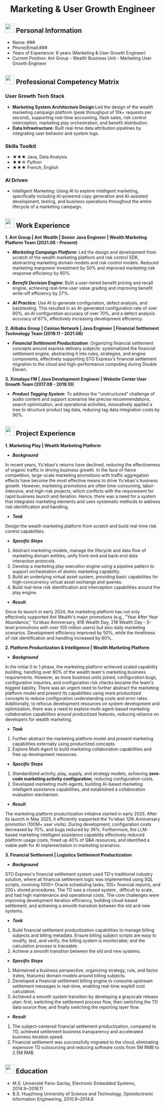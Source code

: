 <center>
    <h1>Marketing & User Growth Engineer</h1>
</center>

## <img src="assets/info-circle-solid.svg" width="30px"> Personal Information 

- Name: ###
- Phone/Email:###
- Years of Experience: 8 years (Marketing & User Growth Engineer)
- Current Position: Ant Group - Wealth Business Unit - Marketing User Growth Engineer
  
## <img src="assets/tools-solid.svg" width="30px"> Professional Competency Matrix
### User Growth Tech Stack
- **Marketing System Architecture Design**:Led the design of the wealth marketing campaign platform (peak throughput of 10k+ requests per second), supporting real-time accounting, flash sales, risk control interception, marketing play orchestration, and benefit distribution.
- **Data Infrastructure**: Built real-time data attribution pipelines by integrating user behavior and system logs.

### Skills Toolkit
- ★★★ Java, Data Analysis
- ★★☆ Python
- ★★★ French, English

### AI Driven

- Intelligent Marketing: Using AI to explore intelligent marketing, specifically including AI-powered copy generation and AI-assisted development, testing, and business operations throughout the entire lifecycle of a marketing campaign.

## <img src="assets/briefcase-solid.svg" width="30px"> Work Experience

**1. Ant Group | Ant Wealth | Senior Java Engineer | Wealth Marketing Platform Team (2021.06 - Present)**
  
- ***Marketing Campaign Platform***: Led the design and development from scratch of the wealth marketing platform and risk control SDK, abstracting marketing domain models and risk control models. Reduced marketing manpower investment by 50% and improved marketing risk response efficiency by 60%.

- ***Benefit Decision Engine***: Built a user-tiered benefit pricing and recall engine, achieving real-time user value grading and improving benefit write-off efficiency by 27%.

- ***AI Practice***: Use AI to generate configuration, defect analysis, and backtesting. This resulted in an AI-generated configuration rate of over 60%, an AI configuration accuracy of over 70%, and a defect analysis accuracy of 67%, effectively increasing development efficiency.

**2. Alibaba Group | Cainiao Network | Java Engineer | Financial Settlement Technology Team (2019.11 - 2021.06)**

- ***Financial Settlement Productization***: Organizing financial settlement concepts around express delivery subjects: systematized the financial settlement engine, abstracting it into rules, strategies, and engine components, effectively supporting STO Express's financial settlement migration to the cloud and high-performance computing during Double Eleven.

**3. Ximalaya FM | Java Development Engineer | Website Center User Growth Team (2017.08 - 2019.10)**

- ***Product Tagging System***: To address the "unstructured" challenge of audio content and support scenarios like precise recommendations, search optimization, and operational activities, innovatively applied a tree to structure product tag data, reducing tag data integration costs by 90%.

## <img src="assets/project-diagram-solid.svg" width="30px"> Project Experience

**1. Marketing Play | Wealth Marketing Platform**

- ***Background***
  
In recent years, Yu'ebao's returns have declined, reducing the effectiveness of organic traffic in driving business growth. In the face of fierce competition, large-scale marketing promotions with traffic aggregation effects have become the most effective means to drive Yu'ebao's business growth. However, marketing promotions are often time-consuming, labor-intensive, and high-risk projects, which conflicts with the requirement for rapid business launch and iteration. Hence, there was a need for a system that integrates marketing elements and uses systematic methods to address risk identification and handling.

- ***Task***
  
Design the wealth marketing platform from scratch and build real-time risk control capabilities.

- ***Specific Steps***
  
1. Abstract marketing models, manage the lifecycle and data flow of marketing domain entities, unify front-end and back-end data interaction protocols.
2. Develop a marketing play execution engine using a pipeline pattern to support orchestration of atomic marketing capability.
3. Build an underlying virtual asset system, providing basic capabilities for high-concurrency virtual asset exchange and queries.
4. Build real-time risk identification and interception capabilities around the play engine.
   
- ***Result***

Since its launch in early 2024, the marketing platform has not only effectively supported Ant Wealth's major promotions (e.g., "Year After Year Abundance," Yu'ebao Anniversary, 818 Wealth Day, 218 Wealth Day - S-level promotions with over 100 million users) but also daily marketing scenarios. Development efficiency improved by 50%, while the timeliness of risk identification and handling increased by 60%.
  
**2. Platform Productization & Intelligence | Wealth Marketing Platform**

- ***Background***

In the initial 0 to 1 phase, the marketing platform achieved scaled capability building, handling over 80% of the wealth team's marketing business requirements. However, as more business units joined, configuration bugs, configuration inquiries, and configuration risk checks became the team's biggest liability. There was an urgent need to further abstract the marketing platform model and present its capabilities using more productized concepts to reduce configuration understanding costs and error rates. Additionally, to refocus development resources on system development and optimization, there was a need to explore multi-agent-based marketing collaboration capabilities around productized features, reducing reliance on developers for wealth marketing.

- ***Task***
1. Further abstract the marketing platform model and present marketing capabilities externally using productized concepts.
2. Explore Multi-Agent to build marketing collaboration capabilities and free up development resources.
                                    
- ***Specific Steps***
1. Standardized activity, play, supply, and strategy models, achieving **zero-code marketing activity configuration**, reducing configuration costs.
2. Developed marketing multi-agents, building AI-based marketing intelligent assistance capabilities, and established a collaboration evaluation mechanism.
   
- ***Result***

The marketing platform productization initiative started in early 2025. After its launch in May 2025, it efficiently supported the Yu'ebao 12th Anniversary promotion (100M+ user visits). During development, configuration costs decreased by 70%, and bugs reduced by 36%. Furthermore, the LLM-based marketing intelligent assistance capability effectively reduced platform usage costs, freed up 40% of Q&A resources, and identified a viable path for AI implementation in marketing scenarios.

**3. Financial Settlement | Logistics Settlement Productization** 

- ***Background***
  
STO Express's financial settlement system used TD's traditional industry solution, where all financial settlement logic was implemented using SQL scripts, involving 1000+ Oracle scheduling tasks, 100+ financial reports, and 200+ stored procedures. The TD was a closed system , difficult to scale, and had high maintenance and operational costs. The core challenges were improving development iteration efficiency, building cloud-based settlement, and achieving a smooth transition between the old and new systems.

- ***Task***
1. Build financial settlement productization capabilities to manage billing subjects and billing metadata. Ensure billing subject scripts are easy to modify, test, and verify; the billing system is monitorable; and the calculation process is traceable.
2. Achieve a smooth transition between the old and new systems.
                                    
- ***Specific Steps***
1. Maintained a business perspective, organizing strategy, rule, and factor (rates, features) domain models around billing subjects.
2. Developed a financial settlement billing engine to consume upstream settlement messages in real-time, enabling real-time waybill cost calculation.
3. Achieved a smooth system transition by developing a grayscale release plan: first, switching the settlement process flow, then switching the TD data source flow, and finally switching the reporting layer flow.

- ***Result***
1. The subject-centered financial settlement productization, compared to TD, achieved settlement business transparency and accelerated business iteration speed.
2. Financial settlement was successfully migrated to the cloud, eliminating expensive TD outsourcing and reducing software costs from 5M RMB to 2.5M RMB.

## <img src="assets/graduation-cap-solid.svg" width="30px"> Education
- M.S. Université Paris-Saclay, Electronic Embedded Systems, 2014.9~2016.11
- B.S. Huazhong University of Science and Technology, Optoelectronic Information Engineering, 2010.9~2014.6
